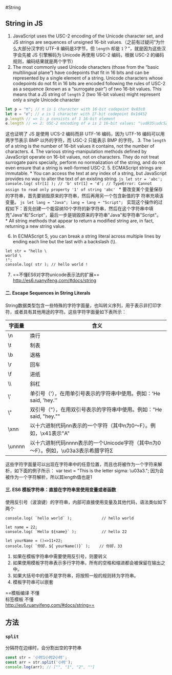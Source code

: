 #String


## String in JS
1. JavaScript uses the USC-2 encoding of the Unicode character set, and JS
strings are sequences of unsigned 16-bit values.（之前有过疑问“为什么大部分汉字的
UTF-8 编码是3字节，但 `length` 却是 `1`？”，就是因为这些汉字会先被 JS 引擎解码为
Unicode 再使用 USC-2 编码，根据 USC-2 的编码规则，编码结果就是两个字节）
2. The most commonly used Unicode characters (those from the “basic multilingual
 plane”) have codepoints that fit in 16 bits and can be represented by a single
 element of a string. Unicode characters whose codepoints do not fit in 16 bits
 are encoded following the rules of USC-2 as a sequence (known as a “surrogate
pair”) of two 16-bit values. This means that a JS string of `length` 2 (two
16-bit values) might represent only a single Unicode character
```js
let p = "π"; // π is 1 character with 16-bit codepoint 0x03c0
let e = "𝑒"; // 𝑒 is 1 character with 17-bit codepoint 0x1d452
p.length // => 1: p consists of 1 16-bit element
e.length // => 2: USC-2 encoding of 𝑒 is 2 16-bit values: "\ud835\udc52"
```
这也证明了 JS 是使用 UCS-2 编码而非 UTF-16 编码，因为 UTF-16 编码可以用两字节表示 BMP
以外的字符，而 USC-2 只能表示 BMP 的字符。
3. The `length` of a string is the number of 16-bit values it contains, not the
number of characters.
4. The various string-manipulation methods defined by JavaScript operate on
16-bit values, not on characters. They do not treat surrogate pairs specially,
perform no normalization of the string, and do not even ensure that a string is
well-formed USC-2.
5. ECMAScript strings are immutable.
    * You can access the text at any index of a string, but JavaScript provides
    no way to alter the text of an existing string.
    ```js
    let str = 'abc';
    console.log( str[1] ); // 'b'
    str[1] = 'd'; // TypeError: Cannot assign to read only property '1' of string 'abc'
    ```
    * 要改变某个变量保存的字符串，首先要销毁原来的字符串，然后再用另一个包含新值的字
    符串充填该变量。
    ```js
    let lang = "Java";
    lang = lang + "Script";
    ```
    实现这个操作的过程如下：首先创建一个能容纳10个字符的新字符串，然后在这个字符串中填充"Java"和"Script"，最后一步是销毁原来的字符串"Java"和字符串"Script"。   
    * All string methods that appear to return a modified string are, in fact, returning a new string value.

6. In ECMAScript 5, you can break a string literal across multiple lines by ending each line but the last with a backslash (\\).
```
let str = "hello \
world \
!";
console.log( str ); // hello world !
```
7. ==不懂ES6对字符unicode表示法的扩展== http://es6.ruanyifeng.com/#docs/string


#### 二. Escape Sequences in String Literals
String数据类型包含一些特殊的字符字面量，也叫转义序列，用于表示非打印字符，或者具有其他用途的字符。这些字符字面量如下表所示：

字面量 | 含义
---|---
\n | 换行
\t | 制表
\b | 退格
\r | 回车
\f | 进纸
\\\ | 斜杠
\\' | 单引号（'），在用单引号表示的字符串中使用。例如：'He said, \'hey.\''
\\" | 双引号（"），在用双引号表示的字符串中使用。例如："He said, \"hey.\""
\xnn | 以十六进制代码nn表示的一个字符（其中n为0～F）。例如，\x41表示"A"
\unnnn | 以十六进制代码nnnn表示的一个Unicode字符（其中n为0～F）。例如，\u03a3表示希腊字符Σ


这些字符字面量可以出现在字符串中的任意位置，而且也将被作为一个字符来解析，如下面的例子所示：
var text = "This is the letter sigma: \u03a3.";
因为会被作为一个字符解析，所以其length值也是1


#### 三. ES6 模板字符串：直接在字符串里使用变量或者函数
使用反引号（波浪键）的字符串，内部可直接使用变量及其他代码，语法类似如下两个
```
console.log( `hello world` );             // hello world

let name = 22;
console.log( `Hello ${name}` );           // hello 22

let yourName = ()=>11+22;
console.log( `你好，${ yourName()}` );    // 你好，33
```
1. 如果在模板字符串中需要使用反引号，则要转义
2. 如果使用模板字符串表示多行字符串，所有的空格和缩进都会被保留在输出之中。
3. 如果大括号中的值不是字符串，将按照一般的规则转为字符串。
4. 模板字符串可以嵌套

==模板编译 不懂  
标签模板 不懂  
http://es6.ruanyifeng.com/#docs/string==


## 方法

### `split`
分隔符在边缘时，会分割出空的字符串
```js
const str = '小时1小时2小时';
const arr = str.split('小时');
console.log(arr); // ["", "1", "2", ""]
```
